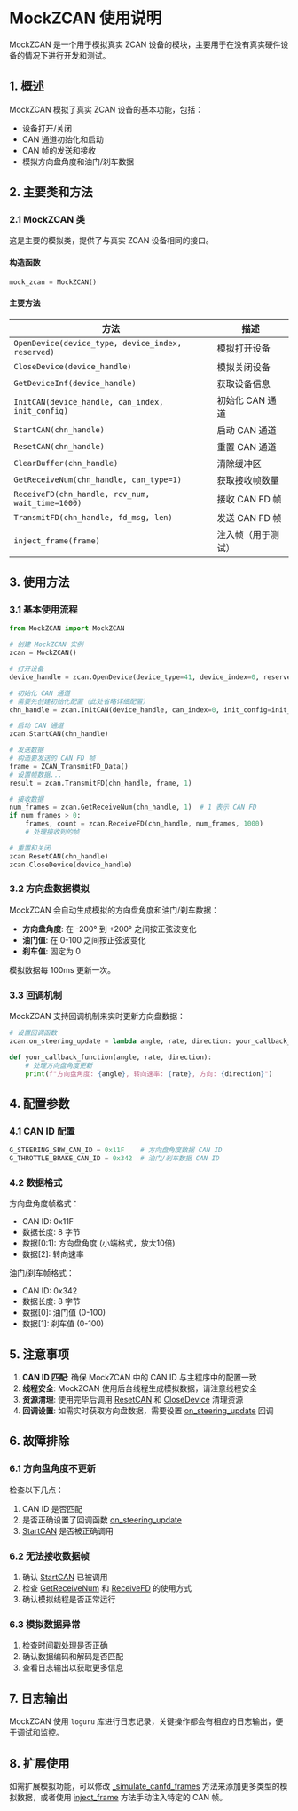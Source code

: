 # MockZCAN 使用说明

MockZCAN 是一个用于模拟真实 ZCAN 设备的模块，主要用于在没有真实硬件设备的情况下进行开发和测试。

## 1. 概述

MockZCAN 模拟了真实 ZCAN 设备的基本功能，包括：
- 设备打开/关闭
- CAN 通道初始化和启动
- CAN 帧的发送和接收
- 模拟方向盘角度和油门/刹车数据

## 2. 主要类和方法

### 2.1 MockZCAN 类

这是主要的模拟类，提供了与真实 ZCAN 设备相同的接口。

#### 构造函数
```python
mock_zcan = MockZCAN()
```

#### 主要方法

| 方法 | 描述 |
|------|------|
| `OpenDevice(device_type, device_index, reserved)` | 模拟打开设备 |
| `CloseDevice(device_handle)` | 模拟关闭设备 |
| `GetDeviceInf(device_handle)` | 获取设备信息 |
| `InitCAN(device_handle, can_index, init_config)` | 初始化 CAN 通道 |
| `StartCAN(chn_handle)` | 启动 CAN 通道 |
| `ResetCAN(chn_handle)` | 重置 CAN 通道 |
| `ClearBuffer(chn_handle)` | 清除缓冲区 |
| `GetReceiveNum(chn_handle, can_type=1)` | 获取接收帧数量 |
| `ReceiveFD(chn_handle, rcv_num, wait_time=1000)` | 接收 CAN FD 帧 |
| `TransmitFD(chn_handle, fd_msg, len)` | 发送 CAN FD 帧 |
| `inject_frame(frame)` | 注入帧（用于测试） |

## 3. 使用方法

### 3.1 基本使用流程

```python
from MockZCAN import MockZCAN

# 创建 MockZCAN 实例
zcan = MockZCAN()

# 打开设备
device_handle = zcan.OpenDevice(device_type=41, device_index=0, reserved=0)

# 初始化 CAN 通道
# 需要先创建初始化配置（此处省略详细配置）
chn_handle = zcan.InitCAN(device_handle, can_index=0, init_config=init_config)

# 启动 CAN 通道
zcan.StartCAN(chn_handle)

# 发送数据
# 构造要发送的 CAN FD 帧
frame = ZCAN_TransmitFD_Data()
# 设置帧数据...
result = zcan.TransmitFD(chn_handle, frame, 1)

# 接收数据
num_frames = zcan.GetReceiveNum(chn_handle, 1)  # 1 表示 CAN FD
if num_frames > 0:
    frames, count = zcan.ReceiveFD(chn_handle, num_frames, 1000)
    # 处理接收到的帧

# 重置和关闭
zcan.ResetCAN(chn_handle)
zcan.CloseDevice(device_handle)
```

### 3.2 方向盘数据模拟

MockZCAN 会自动生成模拟的方向盘角度和油门/刹车数据：

- **方向盘角度**: 在 -200° 到 +200° 之间按正弦波变化
- **油门值**: 在 0-100 之间按正弦波变化
- **刹车值**: 固定为 0

模拟数据每 100ms 更新一次。

### 3.3 回调机制

MockZCAN 支持回调机制来实时更新方向盘数据：

```python
# 设置回调函数
zcan.on_steering_update = lambda angle, rate, direction: your_callback_function(angle, rate, direction)

def your_callback_function(angle, rate, direction):
    # 处理方向盘角度更新
    print(f"方向盘角度: {angle}, 转向速率: {rate}, 方向: {direction}")
```

## 4. 配置参数

### 4.1 CAN ID 配置

```python
G_STEERING_SBW_CAN_ID = 0x11F    # 方向盘角度数据 CAN ID
G_THROTTLE_BRAKE_CAN_ID = 0x342  # 油门/刹车数据 CAN ID
```

### 4.2 数据格式

方向盘角度帧格式：
- CAN ID: 0x11F
- 数据长度: 8 字节
- 数据[0:1]: 方向盘角度 (小端格式，放大10倍)
- 数据[2]: 转向速率

油门/刹车帧格式：
- CAN ID: 0x342
- 数据长度: 8 字节
- 数据[0]: 油门值 (0-100)
- 数据[1]: 刹车值 (0-100)

## 5. 注意事项

1. **CAN ID 匹配**: 确保 MockZCAN 中的 CAN ID 与主程序中的配置一致
2. **线程安全**: MockZCAN 使用后台线程生成模拟数据，请注意线程安全
3. **资源清理**: 使用完毕后调用 [ResetCAN](file://c:\Users\Administrator\Desktop\g112RC730\DCH_VR_0630.py#L449-L455) 和 [CloseDevice](file://c:\Users\Administrator\Desktop\g112RC730\DCH_VR_0630.py#L405-L411) 清理资源
4. **回调设置**: 如需实时获取方向盘数据，需要设置 [on_steering_update](file://c:\Users\Administrator\Desktop\g112RC730\MockZCAN.py#L0-L0) 回调

## 6. 故障排除

### 6.1 方向盘角度不更新

检查以下几点：
1. CAN ID 是否匹配
2. 是否正确设置了回调函数 [on_steering_update](file://c:\Users\Administrator\Desktop\g112RC730\MockZCAN.py#L0-L0)
3. [StartCAN](file://c:\Users\Administrator\Desktop\g112RC730\DCH_VR_0630.py#L439-L447) 是否被正确调用

### 6.2 无法接收数据帧

1. 确认 [StartCAN](file://c:\Users\Administrator\Desktop\g112RC730\DCH_VR_0630.py#L439-L447) 已被调用
2. 检查 [GetReceiveNum](file://c:\Users\Administrator\Desktop\g112RC730\DCH_VR_0630.py#L485-L491) 和 [ReceiveFD](file://c:\Users\Administrator\Desktop\g112RC730\DCH_VR_0630.py#L519-L527) 的使用方式
3. 确认模拟线程是否正常运行

### 6.3 模拟数据异常

1. 检查时间戳处理是否正确
2. 确认数据编码和解码是否匹配
3. 查看日志输出以获取更多信息

## 7. 日志输出

MockZCAN 使用 `loguru` 库进行日志记录，关键操作都会有相应的日志输出，便于调试和监控。

## 8. 扩展使用

如需扩展模拟功能，可以修改 [_simulate_canfd_frames](file://c:\Users\Administrator\Desktop\g112RC730\MockZCAN.py#L164-L214) 方法来添加更多类型的模拟数据，或者使用 [inject_frame](file://c:\Users\Administrator\Desktop\g112RC730\MockZCAN.py#L153-L161) 方法手动注入特定的 CAN 帧。